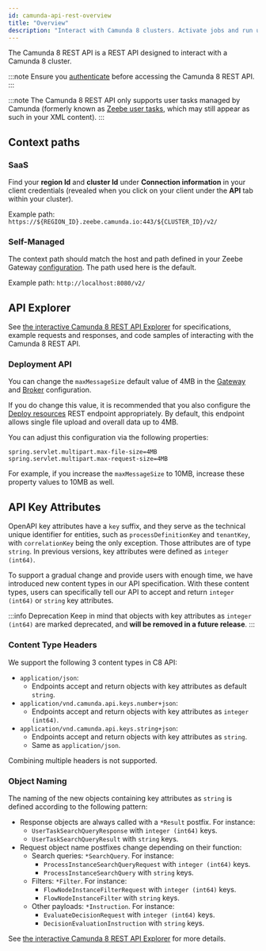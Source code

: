 ```yaml
---
id: camunda-api-rest-overview
title: "Overview"
description: "Interact with Camunda 8 clusters. Activate jobs and run user task state operations for Camunda user tasks."
---
```


The Camunda 8 REST API is a REST API designed to interact with a Camunda 8 cluster.

:::note
Ensure you [authenticate](./camunda-api-rest-authentication.md) before accessing the Camunda 8 REST API.
:::

:::note
The Camunda 8 REST API only supports user tasks managed by Camunda (formerly known as [Zeebe user tasks](/apis-tools/migration-manuals/migrate-to-camunda-user-tasks.md), which may still appear as such in your XML content).
:::

## Context paths

### SaaS

Find your **region Id** and **cluster Id** under **Connection information** in your client credentials (revealed when you click on your client under the **API** tab within your cluster).

Example path: `https://${REGION_ID}.zeebe.camunda.io:443/${CLUSTER_ID}/v2/`

### Self-Managed

The context path should match the host and path defined in your Zeebe Gateway [configuration](/self-managed/setup/guides/ingress-setup.md). The path used here is the default.

Example path: `http://localhost:8080/v2/`

## API Explorer

See [the interactive Camunda 8 REST API Explorer][camunda-api-explorer] for specifications, example requests and responses, and code samples of interacting with the Camunda 8 REST API.

### Deployment API

You can change the `maxMessageSize` default value of 4MB in the [Gateway](../../self-managed/zeebe-deployment/configuration/gateway.md#zeebegatewaynetwork) and [Broker](../../self-managed/zeebe-deployment/configuration/broker.md#zeebebrokernetwork) configuration.

If you do change this value, it is recommended that you also configure the [Deploy resources](./specifications/create-deployment.api.mdx) REST endpoint appropriately. By default, this endpoint allows single file upload and overall data up to 4MB.

You can adjust this configuration via the following properties:

```properties
spring.servlet.multipart.max-file-size=4MB
spring.servlet.multipart.max-request-size=4MB
```

For example, if you increase the `maxMessageSize` to 10MB, increase these property values to 10MB as well.

## API Key Attributes

OpenAPI key attributes have a `key` suffix, and they serve as the technical unique identifier for entities, such as
`processDefinitionKey` and `tenantKey`, with `correlationKey` being the only exception. Those attributes are of type
`string`. In previous versions, key attributes were defined as `integer (int64)`.

To support a gradual change and provide users with enough time, we have introduced new content types in our API
specification. With these content types, users can specifically tell our API to accept and return `integer (int64)` or
`string` key attributes.

:::info Deprecation
Keep in mind that objects with key attributes as `integer (int64)` are marked deprecated, and **will be removed
in a future release**.
:::

### Content Type Headers

We support the following 3 content types in C8 API:

- `application/json`:
  - Endpoints accept and return objects with key attributes as default `string`.
- `application/vnd.camunda.api.keys.number+json`:
  - Endpoints accept and return objects with key attributes as `integer (int64)`.
- `application/vnd.camunda.api.keys.string+json`:
  - Endpoints accept and return objects with key attributes as `string`.
  - Same as `application/json`.

Combining multiple headers is not supported.

### Object Naming

The naming of the new objects containing key attributes as `string` is defined according to the following pattern:

- Response objects are always called with a `*Result` postfix. For instance:
  - `UserTaskSearchQueryResponse` with `integer (int64)` keys.
  - `UserTaskSearchQueryResult` with `string` keys.
- Request object name postfixes change depending on their function:
  - Search queries: `*SearchQuery`. For instance:
    - `ProcessInstanceSearchQueryRequest` with `integer (int64)` keys.
    - `ProcessInstanceSearchQuery` with `string` keys.
  - Filters: `*Filter`. For instance:
    - `FlowNodeInstanceFilterRequest` with `integer (int64)` keys.
    - `FlowNodeInstanceFilter` with `string` keys.
  - Other payloads: `*Instruction`. For instance:
    - `EvaluateDecisionRequest` with `integer (int64)` keys.
    - `DecisionEvaluationInstruction` with `string` keys.

See [the interactive Camunda 8 REST API Explorer][camunda-api-explorer] for more details.

[camunda-api-explorer]: ./specifications/camunda-8-rest-api.info.mdx
